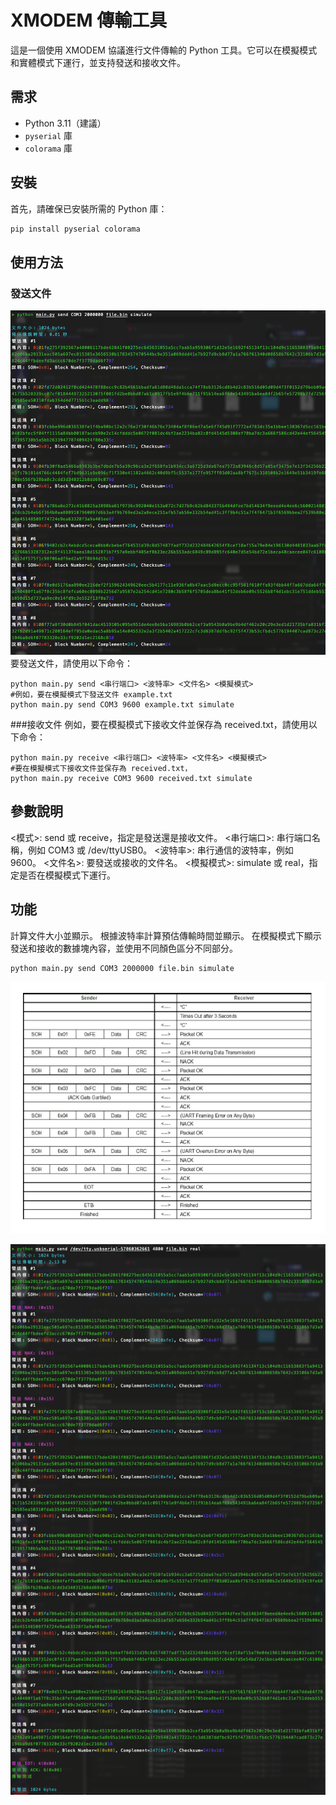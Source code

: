 # XMODEM 傳輸工具

這是一個使用 XMODEM 協議進行文件傳輸的 Python 工具。它可以在模擬模式和實體模式下運行，並支持發送和接收文件。

## 需求

- Python 3.11（建議）
- `pyserial` 庫
- `colorama` 庫

## 安裝

首先，請確保已安裝所需的 Python 庫：

```sh
pip install pyserial colorama
```


## 使用方法
### 發送文件
![./demo.png](./demo.png)
要發送文件，請使用以下命令：
```
python main.py send <串行端口> <波特率> <文件名> <模擬模式>
#例如，要在模擬模式下發送文件 example.txt
python main.py send COM3 9600 example.txt simulate
```


###接收文件
例如，要在模擬模式下接收文件並保存為 received.txt，請使用以下命令：

```
python main.py receive <串行端口> <波特率> <文件名> <模擬模式>
#要在模擬模式下接收文件並保存為 received.txt，
python main.py receive COM3 9600 received.txt simulate
```


## 參數說明
<模式>: send 或 receive，指定是發送還是接收文件。
<串行端口>: 串行端口名稱，例如 COM3 或 /dev/ttyUSB0。
<波特率>: 串行通信的波特率，例如 9600。
<文件名>: 要發送或接收的文件名。
<模擬模式>: simulate 或 real，指定是否在模擬模式下運行。

## 功能
計算文件大小並顯示。
根據波特率計算預估傳輸時間並顯示。
在模擬模式下顯示發送和接收的數據塊內容，並使用不同顏色區分不同部分。


```
python main.py send COM3 2000000 file.bin simulate
```
![xmodem](image.png)

![esp32](esp32有待nack.png)
